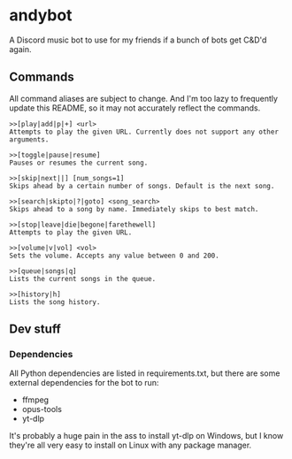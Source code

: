 # andybot

A Discord music bot to use for my friends if a bunch of bots get C&D'd again.

## Commands

All command aliases are subject to change. And I'm too lazy to frequently
update this README, so it may not accurately reflect the commands.

```
>>[play|add|p|+] <url>
Attempts to play the given URL. Currently does not support any other arguments.

>>[toggle|pause|resume] 
Pauses or resumes the current song.

>>[skip|next||] [num_songs=1]
Skips ahead by a certain number of songs. Default is the next song.

>>[search|skipto|?|goto] <song_search>
Skips ahead to a song by name. Immediately skips to best match.

>>[stop|leave|die|begone|farethewell] 
Attempts to play the given URL.

>>[volume|v|vol] <vol>
Sets the volume. Accepts any value between 0 and 200.

>>[queue|songs|q] 
Lists the current songs in the queue.

>>[history|h] 
Lists the song history.
```

## Dev stuff

### Dependencies

All Python dependencies are listed in requirements.txt, but there are some
external dependencies for the bot to run:

- ffmpeg
- opus-tools
- yt-dlp

It's probably a huge pain in the ass to install yt-dlp on Windows, but I know
they're all very easy to install on Linux with any package manager.
